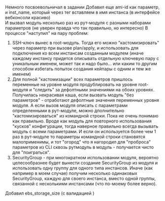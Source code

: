 Немного посвоевольничал в задании
Добавил еще ami-id как параметр, и inst_name, который через тег вставляем в имя инстанса (в интерфейсе вебконсоли красиво)  
И вызвал модуль несколько раз из рут-модуля с разными наборами параметров
(не уверен правда что так правильно, но интересно)
В процессе "наступил" на пару проблем:
1. SSH-ключ вынес в root-модуль. Тогда его можно "кастомизировать" через параметр при вызове plan/apply, и использовать для подключения ко всем инстансам созданным модулем (иначе каждому инстансу придется описывать отдельную ключевую пару с уникальным именем, может так и надо было... или каким то другим способом избегать попыток создания кейпары с одним и тем же именем)
2. Для полной "кастомизации" всех параметров пришлось переменные на уровне модуля продублировать на уровне root-модуля и "следить" за дефолтными значениями на обоих уровнях. Получилась некрасивая каша, если вызвать модуль "без параметров" - отработают дефолтные значения переменных уровня модуля. А если вызов модуля описать с параметрами определенными в рут-модуле, можно дполнительно "кастомизироваться" из командной строки. Пока не очень понимаю как правильно. Вроде как модуль для повторного использования "кусков" конфигурации, тогда наверное правильно всегда вызывать модуль с всеми параметрами. И если он используется более чем 1 раз в рут-модуле то параметры командной строки становятся малоприменимы, и тот "огород" что я нагородил для "проброса" параметров из CLI сквозь рутмодуль в модуль - получается чисто для "поиграться".
3. SecurityGroup - при многократном использовании модуля, вероятно целесообразнее будет вынести создание SecurityGroup из модуля и использовать одну группу для одного типа инстансов. Иначе (как например в моем случае) получим несколько одинаковых SecurityGroup, каждую для своего инстанса, вместо одной группы, связанной с несколькими инстансами (что по-моему более верно).

Добавил ebs_storage_size (с валидацией )
